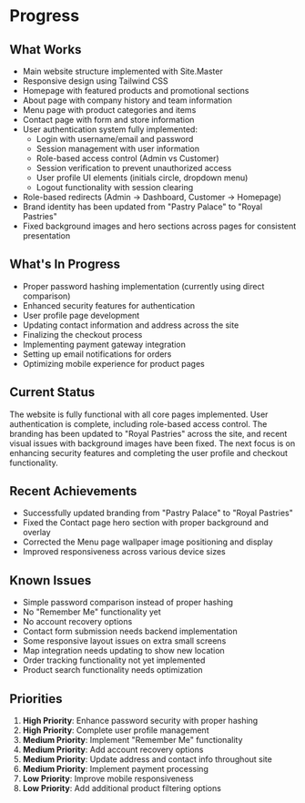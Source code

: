 # Progress

## What Works
- Main website structure implemented with Site.Master
- Responsive design using Tailwind CSS
- Homepage with featured products and promotional sections
- About page with company history and team information
- Menu page with product categories and items
- Contact page with form and store information
- User authentication system fully implemented:
  - Login with username/email and password
  - Session management with user information
  - Role-based access control (Admin vs Customer)
  - Session verification to prevent unauthorized access
  - User profile UI elements (initials circle, dropdown menu)
  - Logout functionality with session clearing
- Role-based redirects (Admin → Dashboard, Customer → Homepage)
- Brand identity has been updated from "Pastry Palace" to "Royal Pastries"
- Fixed background images and hero sections across pages for consistent presentation

## What's In Progress
- Proper password hashing implementation (currently using direct comparison)
- Enhanced security features for authentication
- User profile page development
- Updating contact information and address across the site
- Finalizing the checkout process
- Implementing payment gateway integration
- Setting up email notifications for orders
- Optimizing mobile experience for product pages

## Current Status
The website is fully functional with all core pages implemented. User authentication is complete, including role-based access control. The branding has been updated to "Royal Pastries" across the site, and recent visual issues with background images have been fixed. The next focus is on enhancing security features and completing the user profile and checkout functionality.

## Recent Achievements
- Successfully updated branding from "Pastry Palace" to "Royal Pastries"
- Fixed the Contact page hero section with proper background and overlay
- Corrected the Menu page wallpaper image positioning and display
- Improved responsiveness across various device sizes

## Known Issues
- Simple password comparison instead of proper hashing
- No "Remember Me" functionality yet
- No account recovery options
- Contact form submission needs backend implementation
- Some responsive layout issues on extra small screens
- Map integration needs updating to show new location
- Order tracking functionality not yet implemented
- Product search functionality needs optimization

## Priorities
1. **High Priority**: Enhance password security with proper hashing
2. **High Priority**: Complete user profile management
3. **Medium Priority**: Implement "Remember Me" functionality
4. **Medium Priority**: Add account recovery options
5. **Medium Priority**: Update address and contact info throughout site
6. **Medium Priority**: Implement payment processing
7. **Low Priority**: Improve mobile responsiveness
8. **Low Priority**: Add additional product filtering options